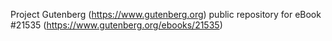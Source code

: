 Project Gutenberg (https://www.gutenberg.org) public repository for eBook #21535 (https://www.gutenberg.org/ebooks/21535)
